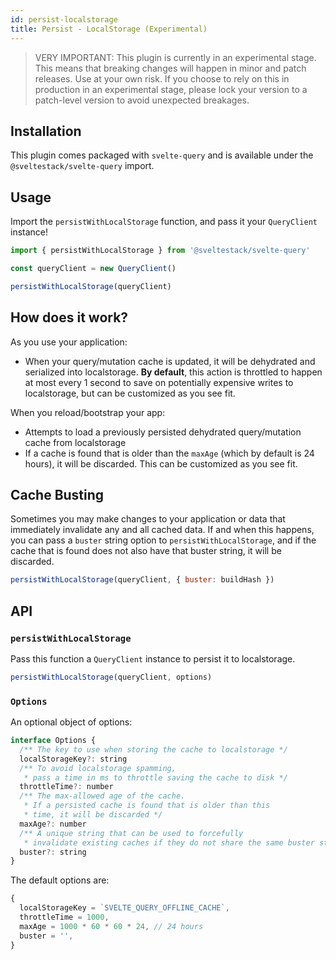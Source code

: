 ```yaml
---
id: persist-localstorage
title: Persist - LocalStorage (Experimental)
---
```


> VERY IMPORTANT: This plugin is currently in an experimental stage. This means that breaking changes will happen in minor and patch releases. Use at your own risk. If you choose to rely on this in production in an experimental stage, please lock your version to a patch-level version to avoid unexpected breakages.

## Installation

This plugin comes packaged with `svelte-query` and is available under the `@sveltestack/svelte-query` import.

## Usage

Import the `persistWithLocalStorage` function, and pass it your `QueryClient` instance!

```js
import { persistWithLocalStorage } from '@sveltestack/svelte-query'

const queryClient = new QueryClient()

persistWithLocalStorage(queryClient)
```

## How does it work?

As you use your application:

- When your query/mutation cache is updated, it will be dehydrated and serialized into localstorage. **By default**, this action is throttled to happen at most every 1 second to save on potentially expensive writes to localstorage, but can be customized as you see fit.

When you reload/bootstrap your app:

- Attempts to load a previously persisted dehydrated query/mutation cache from localstorage
- If a cache is found that is older than the `maxAge` (which by default is 24 hours), it will be discarded. This can be customized as you see fit.

## Cache Busting

Sometimes you may make changes to your application or data that immediately invalidate any and all cached data. If and when this happens, you can pass a `buster` string option to `persistWithLocalStorage`, and if the cache that is found does not also have that buster string, it will be discarded.

```js
persistWithLocalStorage(queryClient, { buster: buildHash })
```

## API

### `persistWithLocalStorage`

Pass this function a `QueryClient` instance to persist it to localstorage.

```js
persistWithLocalStorage(queryClient, options)
```

### `Options`

An optional object of options:

```js
interface Options {
  /** The key to use when storing the cache to localstorage */
  localStorageKey?: string
  /** To avoid localstorage spamming,
   * pass a time in ms to throttle saving the cache to disk */
  throttleTime?: number
  /** The max-allowed age of the cache.
   * If a persisted cache is found that is older than this
   * time, it will be discarded */
  maxAge?: number
  /** A unique string that can be used to forcefully
   * invalidate existing caches if they do not share the same buster string */
  buster?: string
}
```

The default options are:

```js
{
  localStorageKey = `SVELTE_QUERY_OFFLINE_CACHE`,
  throttleTime = 1000,
  maxAge = 1000 * 60 * 60 * 24, // 24 hours
  buster = '',
}
```